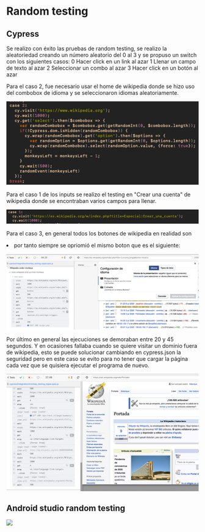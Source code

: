 # Random testing

## Cypress

Se realizo con éxito las pruebas de random testing, se realizo la aleatoriedad creando un número aleatorio del 0 al 3 y se propuso un switch con los siguientes casos:
 0 Hacer click en un link al azar
 1 Llenar un campo de texto al azar
 2 Seleccionar un combo al azar
 3 Hacer click en un botón al azar
 
Para el caso 2, fue necesario usar el home de wikipedia donde se hizo uso del combobox de idioma y se seleccionaron idiomas aleatoriamente.

![](/images/case2.png)

Para el caso 1 de los inputs se realizo el testing en "Crear una cuenta" de wikipedia donde se encontraban varios campos para llenar.

![](/images/case1.png)

Para el caso 3, en general todos los botones de wikipedia en realidad son <li> <a> por tanto siempre se opriomió el mismo boton que es el siguiente: 

![](/images/buttonclick.png)

Por último en general las ejecuciones se demoraban entre 20 y 45 segundos. Y en ocasiones fallaba cuando se quiere visitar un dominio fuera de wikipedia, esto se puede solucionar cambiando en cypress.json la seguridad pero en este caso se evito para no tener que cargar la página cada vez que se quisiera ejecutar el programa de nuevo.

![](/images/completerun.png)

## Android studio random testing

![](/images/ezgif.com-video-to-gif.gif)

